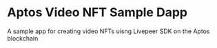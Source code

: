 # Aptos Video NFT Sample Dapp

A sample app for creating video NFTs uisng Livepeer SDK on the Aptos blockchain